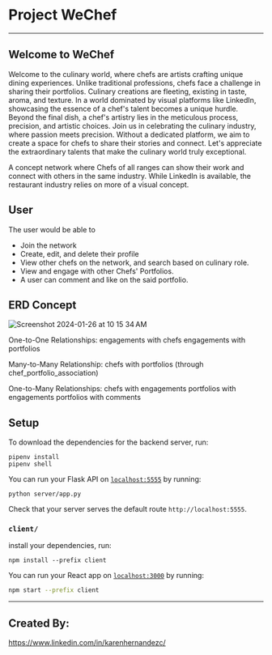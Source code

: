# Project WeChef

---

## Welcome to WeChef

Welcome to the culinary world, where chefs are artists crafting unique
dining experiences. Unlike traditional professions, chefs face a
challenge in sharing their portfolios. Culinary creations are fleeting,
existing in taste, aroma, and texture. In a world dominated by visual
platforms like LinkedIn, showcasing the essence of a chef's talent
becomes a unique hurdle. Beyond the final dish, a chef's artistry lies
in the meticulous process, precision, and artistic choices. Join us
in celebrating the culinary industry, where passion meets precision. Without a dedicated platform, we aim to create a space for chefs
to share their stories and connect. Let's appreciate the extraordinary
talents that make the culinary world truly exceptional.



A concept network where Chefs of all ranges can show their work and connect with others in the same industry. While LinkedIn is available, the restaurant industry relies on more of a visual concept.
## User
The user would be able to 
- Join the network
- Create, edit, and delete their profile
- View other chefs on the network, and search based on culinary role.
- View and engage with other Chefs' Portfolios.
- A user can comment and like on the said portfolio.

## ERD Concept

![Screenshot 2024-01-26 at 10 15 34 AM](https://github.com/k-hernandez-0329/Project-We-Chef/assets/145728313/bc835bb3-b450-42dd-b7fd-55af0c342171)


One-to-One Relationships:
engagements with chefs
engagements with portfolios

Many-to-Many Relationship:
chefs with portfolios (through chef_portfolio_association)

One-to-Many Relationships:
chefs with engagements
portfolios with engagements
portfolios with comments


## Setup

To download the dependencies for the backend server, run:

```console
pipenv install
pipenv shell
```

You can run your Flask API on [`localhost:5555`](http://localhost:5555) by
running:

```console
python server/app.py
```

Check that your server serves the default route `http://localhost:5555`. 

### `client/`

install your dependencies, run:

```console
npm install --prefix client
```

You can run your React app on [`localhost:3000`](http://localhost:3000) by
running:

```sh
npm start --prefix client
```


---

## Created By:

https://www.linkedin.com/in/karenhernandezc/
